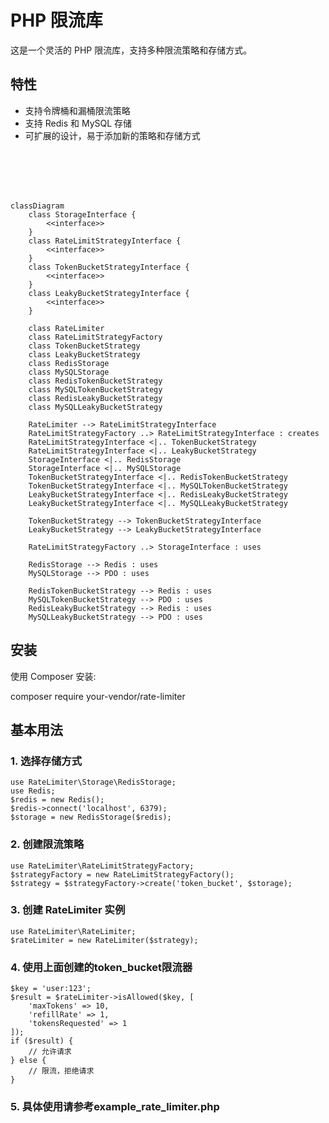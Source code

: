 # PHP 限流库

这是一个灵活的 PHP 限流库，支持多种限流策略和存储方式。

## 特性

- 支持令牌桶和漏桶限流策略
- 支持 Redis 和 MySQL 存储
- 可扩展的设计，易于添加新的策略和存储方式

<br><br><br><br>

```mermaid
classDiagram
    class StorageInterface {
        <<interface>>
    }
    class RateLimitStrategyInterface {
        <<interface>>
    }
    class TokenBucketStrategyInterface {
        <<interface>>
    }
    class LeakyBucketStrategyInterface {
        <<interface>>
    }
    
    class RateLimiter
    class RateLimitStrategyFactory
    class TokenBucketStrategy
    class LeakyBucketStrategy
    class RedisStorage
    class MySQLStorage
    class RedisTokenBucketStrategy
    class MySQLTokenBucketStrategy
    class RedisLeakyBucketStrategy
    class MySQLLeakyBucketStrategy

    RateLimiter --> RateLimitStrategyInterface
    RateLimitStrategyFactory ..> RateLimitStrategyInterface : creates
    RateLimitStrategyInterface <|.. TokenBucketStrategy
    RateLimitStrategyInterface <|.. LeakyBucketStrategy
    StorageInterface <|.. RedisStorage
    StorageInterface <|.. MySQLStorage
    TokenBucketStrategyInterface <|.. RedisTokenBucketStrategy
    TokenBucketStrategyInterface <|.. MySQLTokenBucketStrategy
    LeakyBucketStrategyInterface <|.. RedisLeakyBucketStrategy
    LeakyBucketStrategyInterface <|.. MySQLLeakyBucketStrategy

    TokenBucketStrategy --> TokenBucketStrategyInterface
    LeakyBucketStrategy --> LeakyBucketStrategyInterface

    RateLimitStrategyFactory ..> StorageInterface : uses

    RedisStorage --> Redis : uses
    MySQLStorage --> PDO : uses

    RedisTokenBucketStrategy --> Redis : uses
    MySQLTokenBucketStrategy --> PDO : uses
    RedisLeakyBucketStrategy --> Redis : uses
    MySQLLeakyBucketStrategy --> PDO : uses
```

## 安装

使用 Composer 安装:

composer require your-vendor/rate-limiter



## 基本用法

### 1. 选择存储方式
```
use RateLimiter\Storage\RedisStorage;
use Redis;
$redis = new Redis();
$redis->connect('localhost', 6379);
$storage = new RedisStorage($redis);
```

### 2. 创建限流策略
```
use RateLimiter\RateLimitStrategyFactory;
$strategyFactory = new RateLimitStrategyFactory();
$strategy = $strategyFactory->create('token_bucket', $storage);
```


### 3. 创建 RateLimiter 实例
```
use RateLimiter\RateLimiter;
$rateLimiter = new RateLimiter($strategy);
```

### 4. 使用上面创建的token_bucket限流器
```
$key = 'user:123';
$result = $rateLimiter->isAllowed($key, [
    'maxTokens' => 10,
    'refillRate' => 1,
    'tokensRequested' => 1
]);
if ($result) {
    // 允许请求
} else {
    // 限流，拒绝请求
}
```

### 5. 具体使用请参考example_rate_limiter.php

